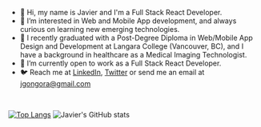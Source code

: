 - :vulcan_salute: Hi, my name is Javier and I'm a Full Stack React Developer.
- :dna: I’m interested in Web and Mobile App development, and always curious on learning new emerging technologies.
- :rocket: I recently graduated with a Post-Degree Diploma in Web/Mobile App Design and Development at Langara College (Vancouver, BC), and I have a background in healthcare as a Medical Imaging Technologist.
- :busts_in_silhouette:	I’m currently open to work as a Full Stack React Developer.
- :bird: Reach me at [LinkedIn](https://www.linkedin.com/in/javiergongora/), [Twitter](https://twitter.com/javigong) or send me an email at [jgongora@gmail.com](mailto:jgongora@gmail.com)

<br/>

[![Top Langs](https://github-readme-stats.vercel.app/api/top-langs/?username=javigong&layout=compact&langs_count=8&show_icons=true&theme=react)](https://github.com/anuraghazra/github-readme-stats)
![Javier's GitHub stats](https://github-readme-stats.vercel.app/api?username=javigong&theme=react&show_icons=true)


<!---
javigong/javigong is a ✨ special ✨ repository because its `README.md` (this file) appears on your GitHub profile.
You can click the Preview link to take a look at your changes.
--->

